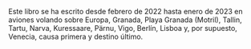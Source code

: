 Este libro se ha escrito desde febrero de 2022 hasta enero de 2023 en aviones
volando sobre Europa, Granada, Playa Granada (Motril), Tallin, Tartu, Narva,
Kuressaare, Pärnu, Vigo, Berlín, Lisboa y, por supuesto, Venecia, causa primera
y destino último.
